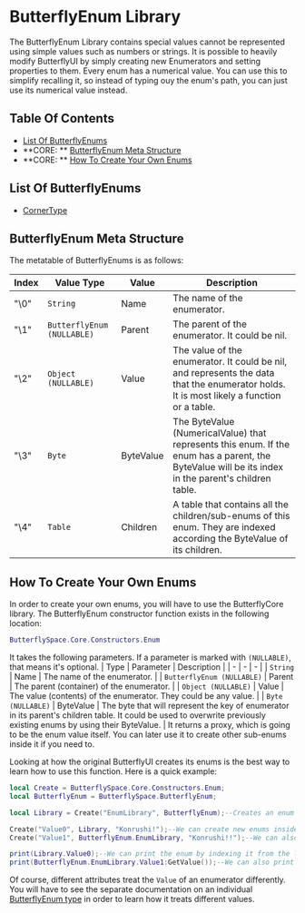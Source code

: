 # ButterflyEnum Library

The ButterflyEnum Library contains special values cannot be represented using simple values such as numbers or strings. It is possible to heavily modify ButterflyUI by simply creating new Enumerators and setting properties to them. Every enum has a numerical value. You can use this to simplify recalling it, so instead of typing ouy the enum's path, you can just use its numerical value instead.

## Table Of Contents
- [List Of ButterflyEnums](#benums)
- **CORE: ** [ButterflyEnum Meta Structure](#mtstruct)
- **CORE: ** [How To Create Your Own Enums](#htcreate)

## List Of ButterflyEnums <a name = "benums"></a>
- [CornerType](#cornertype)

## ButterflyEnum Meta Structure <a name = "mtstruct"></a>

The metatable of ButterflyEnums is as follows:

| Index | Value Type | Value | Description |
| - | - | - | - |
| "\0" | `String` | Name | The name of the enumerator. |
| "\1" | `ButterflyEnum (NULLABLE)` | Parent | The parent of the enumerator. It could be nil. |
| "\2" | `Object (NULLABLE)` | Value | The value of the enumerator. It could be nil, and represents the data that the enumerator holds. It is most likely a function or a table. |
| "\3" | `Byte` | ByteValue | The ByteValue (NumericalValue) that represents this enum. If the enum has a parent, the ByteValue will be its index in the parent's children table. |
| "\4" | `Table` | Children | A table that contains all the children/sub-enums of this enum. They are indexed according the ByteValue of its children. |

## How To Create Your Own Enums <a name = "htcreate"></a>

In order to create your own enums, you will have to use the ButterflyCore library. The ButterflyEnum constructor function exists in the following location:
```lua
ButterflySpace.Core.Constructors.Enum
```
It takes the following parameters. If a parameter is marked with `(NULLABLE)`, that means it's optional.
| Type | Parameter | Description |
| - | - | - |
| `String` | Name | The name of the enumerator. |
| `ButterflyEnum (NULLABLE)` | Parent | The parent (container) of the enumerator. |
| `Object (NULLABLE)` | Value | The value (contents) of the enumerator. They could be any value. |
| `Byte (NULLABLE)` | ByteValue | The byte that will represent the key of enumerator in its parent's children table. It could be used to overwrite previously existing enums by using their ByteValue. |
It returns a proxy, which is going to be the enum value itself. You can later use it to create other sub-enums inside it if you need to.

Looking at how the original ButterflyUI creates its enums is the best way to learn how to use this function. Here is a quick example:
```lua
local Create = ButterflySpace.Core.Constructors.Enum;
local ButterflyEnum = ButterflySpace.ButterflyEnum;

local Library = Create("EnumLibrary", ButterflyEnum);--Creates an enum called "EnumLibrary" located directly in ButterflyEnum. We then store it in a variable.

Create("Value0", Library, "Konrushi!");--We can create new enums inside of it by using the value it returned.
Create("Value1", ButterflyEnum.EnumLibrary, "Konrushi!!");--We can also create them by indexing it again, in case we didn't save a variable.

print(Library.Value0);--We can print the enum by indexing it from the library.
print(ButterflyEnum.EnumLibrary.Value1:GetValue());--We can also print its value, and index it indirectly, too!
```

Of course, different attributes treat the `Value` of an enumerator differently. You will have to see the separate documentation on an individual [ButterflyEnum type](#benums) in order to learn how it treats different values.
